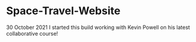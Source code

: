 # Space-Travel-Website
30 October 2021 I started this build working with Kevin Powell on his latest collaborative course!
